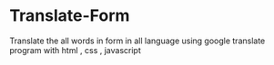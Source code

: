 # Translate-Form
Translate the all words in form in all language using google translate program with html , css , javascript
